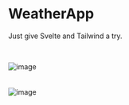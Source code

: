 # WeatherApp
Just give Svelte and Tailwind a try.

<br>

![image](https://github.com/jnxtech/WeatherApp/assets/119785977/4c5d6341-437e-4a95-87a7-590f96bdccec)
<br>
<br>
<br>
![image](https://github.com/jnxtech/WeatherApp/assets/119785977/35bcebb2-b0d0-49bc-90d5-78b8d664a5e1)
